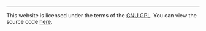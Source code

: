 <footer>
  <hr>
  This website is licensed under the terms of the <a href="/gpl.txt">GNU GPL</a>. You can view the source code <a href="{{ site.gitlab.repository_url }}">here</a>.
</footer>
